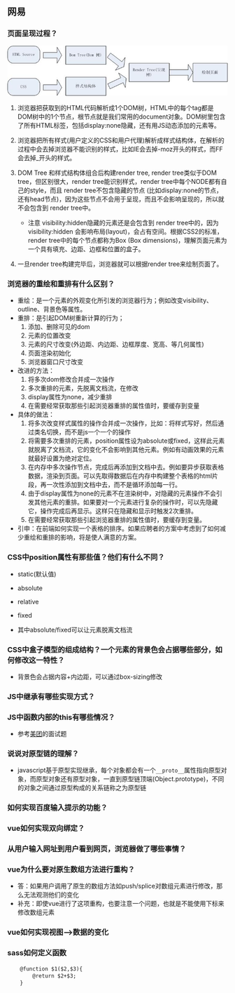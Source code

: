 ## 网易
### 页面呈现过程？
![](imgs/load.jpg)
1.  浏览器把获取到的HTML代码解析成1个DOM树，HTML中的每个tag都是DOM树中的1个节点，根节点就是我们常用的document对象。DOM树里包含了所有HTML标签，包括display:none隐藏，还有用JS动态添加的元素等。

2. 浏览器把所有样式(用户定义的CSS和用户代理)解析成样式结构体，在解析的过程中会去掉浏览器不能识别的样式，比如IE会去掉-moz开头的样式，而FF会去掉_开头的样式。

3. DOM Tree 和样式结构体组合后构建render tree, render tree类似于DOM tree，但区别很大，render tree能识别样式，render tree中每个NODE都有自己的style，而且 render tree不包含隐藏的节点 (比如display:none的节点，还有head节点)，因为这些节点不会用于呈现，而且不会影响呈现的，所以就不会包含到 render tree中。
	- 注意 visibility:hidden隐藏的元素还是会包含到 render tree中的，因为visibility:hidden 会影响布局(layout)，会占有空间。根据CSS2的标准，render tree中的每个节点都称为Box (Box dimensions)，理解页面元素为一个具有填充、边距、边框和位置的盒子。

4. 一旦render tree构建完毕后，浏览器就可以根据render tree来绘制页面了。

### 浏览器的重绘和重排有什么区别？
+ 重绘：是一个元素的外观变化所引发的浏览器行为；例如改变visibility、outline、背景色等属性。
+ 重排：是引起DOM树重新计算的行为；
	1. 添加、删除可见的dom
	2. 元素的位置改变
	3. 元素的尺寸改变(外边距、内边距、边框厚度、宽高、等几何属性)
	4. 页面渲染初始化
	5. 浏览器窗口尺寸改变
+ 改进的方法：
	1. 将多次dom修改合并成一次操作
	2. 多次重排的元素，先脱离文档流，在修改
	3. display属性为none，减少重排
	4. 在需要经常获取那些引起浏览器重排的属性值时，要缓存到变量
+ 具体的做法：
	1.  将多次改变样式属性的操作合并成一次操作，比如：将样式写好，然后通过类名切换，而不是js一个一个的操作
	2. 将需要多次重排的元素，position属性设为absolute或fixed，这样此元素就脱离了文档流，它的变化不会影响到其他元素。例如有动画效果的元素就最好设置为绝对定位。
	3. 在内存中多次操作节点，完成后再添加到文档中去。例如要异步获取表格数据，渲染到页面。可以先取得数据后在内存中构建整个表格的html片段，再一次性添加到文档中去，而不是循环添加每一行。
	4. 由于display属性为none的元素不在渲染树中，对隐藏的元素操作不会引发其他元素的重排。如果要对一个元素进行复杂的操作时，可以先隐藏它，操作完成后再显示。这样只在隐藏和显示时触发2次重排。
	5. 在需要经常获取那些引起浏览器重排的属性值时，要缓存到变量。
+ 引申：在前端如何实现一个表格的排序。如果应聘者的方案中考虑到了如何减少重绘和重排的影响，将是使人满意的方案。

### CSS中position属性有那些值？他们有什么不同？
+ static(默认值)
+ absolute
+ relative
+ fixed

+ 其中absolute/fixed可以让元素脱离文档流

### CSS中盒子模型的组成结构？一个元素的背景色会占据哪些部分，如何修改这一特性？
+ 背景色会占据内容+内边距，可以通过box-sizing修改

### JS中继承有哪些实现方式？

### JS中函数内部的this有哪些情况？
+ 参考[美团](meituan.md)的面试题

### 说说对原型链的理解？
+ javascript基于原型实现继承，每个对象都会有一个`__proto__`属性指向原型对象，而原型对象还有原型对象，一直到原型链顶端(Object.prototype)，不同的对象之间通过原型构成的关系链称之为原型链

### 如何实现百度输入提示的功能？

### vue如何实现双向绑定？

### 从用户输入网址到用户看到网页，浏览器做了哪些事情？

### vue为什么要对原生数组方法进行重构？
+ 答：如果用户调用了原生的数组方法如push/splice对数组元素进行修改，那么无法观测他们的变化
+ 补充：即使vue进行了这项重构，也要注意一个问题，也就是不能使用下标来修改数组元素

### vue如何实现视图-->数据的变化

### sass如何定义函数
```
    @function $1($2,$3){
		@return $2+$3;
	}
```